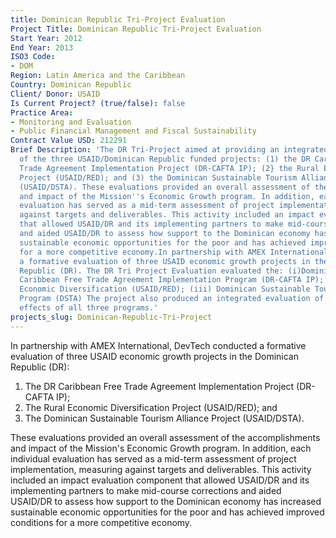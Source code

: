 ```yaml
---
title: Dominican Republic Tri-Project Evaluation
Project Title: Dominican Republic Tri-Project Evaluation
Start Year: 2012
End Year: 2013
ISO3 Code:
- DOM
Region: Latin America and the Caribbean
Country: Dominican Republic
Client/ Donor: USAID
Is Current Project? (true/false): false
Practice Area:
- Monitoring and Evaluation
- Public Financial Management and Fiscal Sustainability
Contract Value USD: 212291
Brief Description: 'The DR Tri-Project aimed at providing an integrated evaluation
  of the three USAID/Dominican Republic funded projects: (1) the DR Caribbean Free
  Trade Agreement Implementation Project (DR-CAFTA IP); (2} the Rural Economic Diversification
  Project (USAID/RED); and (3) the Dominican Sustainable Tourism Alliance Project
  (USAID/DSTA). These evaluations provided an overall assessment of the accomplishments
  and impact of the Mission''s Economic Growth program. In addition, each individual
  evaluation has served as a mid-term assessment of project implementation, measuring
  against targets and deliverables. This activity included an impact evaluation component
  that allowed USAID/DR and its implementing partners to make mid-course corrections
  and aided USAID/DR to assess how support to the Dominican economy has increased
  sustainable economic opportunities for the poor and has achieved improved conditions
  for a more competitive economy.In partnership with AMEX International, DevTech conducted
  a formative evaluation of three USAID economic growth projects in the Dominican
  Republic (DR). The DR Tri Project Evaluation evaluated the: (i)Dominican Republic
  Caribbean Free Trade Agreement Implementation Program (DR-CAFTA IP); (ii) Rural
  Economic Diversification (USAID/RED); (iii) Dominican Sustainable Tourism Alliance
  Program (DSTA) The project also produced an integrated evaluation of the collective
  effects of all three programs.'
projects_slug: Dominican-Republic-Tri-Project
---
```


In partnership with AMEX International, DevTech conducted a formative evaluation of three USAID economic growth projects in the Dominican Republic (DR):
1. The DR Caribbean Free Trade Agreement Implementation Project (DR-CAFTA IP);
2. The Rural Economic Diversification Project (USAID/RED); and 
3. The Dominican Sustainable Tourism Alliance Project (USAID/DSTA). 

These evaluations provided an overall assessment of the accomplishments and impact of the Mission's Economic Growth program. In addition, each individual evaluation has served as a mid-term assessment of project implementation, measuring against targets and deliverables. This activity included an impact evaluation component that allowed USAID/DR and its implementing partners to make mid-course corrections and aided USAID/DR to assess how support to the Dominican economy has increased sustainable economic opportunities for the poor and has achieved improved conditions for a more competitive economy.